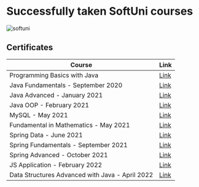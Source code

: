 # Successfully taken SoftUni courses 

![softuni](https://user-images.githubusercontent.com/42092212/95587214-70b99400-0a4a-11eb-9899-63d027ee54bd.png)

**<h2>Certificates</h2>**

|**Course**|**Link**| 
|---|---|
<a> Programming Basics with Java  </a>   | <a href="https://softuni.bg/certificates/details/85328/d2450203"> Link</a> |
<a> Java Fundamentals - September 2020  </a>   | <a href="https://softuni.bg/certificates/details/96682/b9aaefc5"> Link</a> |
<a> Java Advanced - January 2021  </a>   | <a href="https://softuni.bg/certificates/details/98521/cf516be3"> Link</a> |
<a> Java OOP - February 2021  </a>   | <a href="https://softuni.bg/certificates/details/104116/9ed41500"> Link</a> |
<a> MySQL - May 2021 </a> | <a href="https://softuni.bg/certificates/details/107757/b28f519e"> Link</a> |
<a> Fundamental in Mathematics - May 2021 </a> | <a href="https://softuni.bg/certificates/details/108784/043a7c0f"> Link</a> |
<a> Spring Data - June 2021 </a> | <a href="https://softuni.bg/certificates/details/110084/8ad0dbe4"> Link</a> |
<a> Spring Fundamentals - September 2021 </a> | <a href="https://softuni.bg/certificates/details/122193/2bef6cbd"> Link</a> |
<a> Spring Advanced - October 2021 </a> | <a href="https://softuni.bg/certificates/details/122627/72171837"> Link</a> |
<a> JS Application - February 2022 </a> | <a href="https://softuni.bg/Certificates/Details/130306/059b1f47"> Link</a> |
<a> Data Structures Advanced with Java - April 2022 </a> | <a href="https://softuni.bg/certificates/details/133541/16e577bd"> Link</a> |
